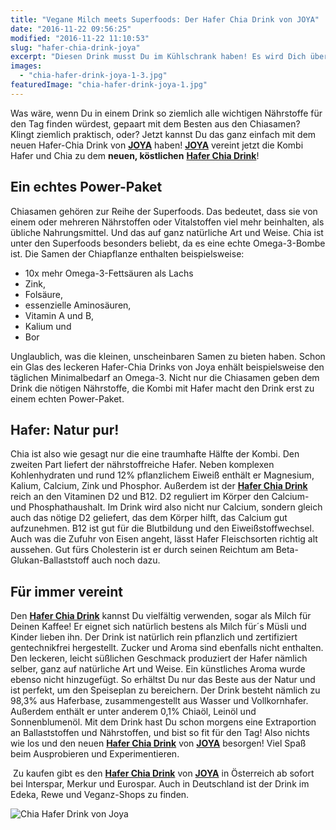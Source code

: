 ```yaml
---
title: "Vegane Milch meets Superfoods: Der Hafer Chia Drink von JOYA"
date: "2016-11-22 09:56:25"
modified: "2016-11-22 11:10:53"
slug: "hafer-chia-drink-joya"
excerpt: "Diesen Drink musst Du im Kühlschrank haben! Es wird Dich überraschen, wie viel in ihm steckt. Aber schau am besten gleich selbst!"
images:
  - "chia-hafer-drink-joya-1-3.jpg"
featuredImage: "chia-hafer-drink-joya-1.jpg"
---
```


Was wäre, wenn Du in einem Drink so ziemlich alle wichtigen Nährstoffe für den Tag finden würdest, gepaart mit dem Besten aus den Chiasamen? Klingt ziemlich praktisch, oder? Jetzt kannst Du das ganz einfach mit dem neuen Hafer-Chia Drink von [**JOYA**](http://joya.info/) haben! **[JOYA](http://joya.info/)** vereint jetzt die Kombi Hafer und Chia zu dem **neuen, köstlichen** **[Hafer Chia Drink](http://joya.info/produkt/hafer-chia-drink/#scrollme)**!

## Ein echtes Power-Paket

Chiasamen gehören zur Reihe der Superfoods. Das bedeutet, dass sie von einem oder mehreren Nährstoffen oder Vitalstoffen viel mehr beinhalten, als übliche Nahrungsmittel. Und das auf ganz natürliche Art und Weise. Chia ist unter den Superfoods besonders beliebt, da es eine echte Omega-3-Bombe ist. Die Samen der Chiapflanze enthalten beispielsweise:

*   10x mehr Omega-3-Fettsäuren als Lachs
*   Zink,
*   Folsäure,
*   essenzielle Aminosäuren,
*   Vitamin A und B,
*   Kalium und
*   Bor

Unglaublich, was die kleinen, unscheinbaren Samen zu bieten haben. Schon ein Glas des leckeren Hafer-Chia Drinks von Joya enhält beispielsweise den täglichen Minimalbedarf an Omega-3. Nicht nur die Chiasamen geben dem Drink die nötigen Nährstoffe, die Kombi mit Hafer macht den Drink erst zu einem echten Power-Paket.

## Hafer: Natur pur!

Chia ist also wie gesagt nur die eine traumhafte Hälfte der Kombi. Den zweiten Part liefert der nährstoffreiche Hafer. Neben komplexen Kohlenhydraten und rund 12% pflanzlichem Eiweiß enthält er Magnesium, Kalium, Calcium, Zink und Phosphor. Außerdem ist der **[Hafer Chia Drink](http://joya.info/produkt/hafer-chia-drink/#scrollme)** reich an den Vitaminen D2 und B12. D2 reguliert im Körper den Calcium- und Phosphathaushalt. Im Drink wird also nicht nur Calcium, sondern gleich auch das nötige D2 geliefert, das dem Körper hilft, das Calcium gut aufzunehmen. B12 ist gut für die Blutbildung und den Eiweißstoffwechsel. Auch was die Zufuhr von Eisen angeht, lässt Hafer Fleischsorten richtig alt aussehen. Gut fürs Cholesterin ist er durch seinen Reichtum am Beta-Glukan-Ballaststoff auch noch dazu.

## Für immer vereint

Den **[Hafer Chia Drink](http://joya.info/produkt/hafer-chia-drink/#scrollme)** kannst Du vielfältig verwenden, sogar als Milch für Deinen Kaffee! Er eignet sich natürlich bestens als Milch für´s Müsli und Kinder lieben ihn. Der Drink ist natürlich rein pflanzlich und zertifiziert gentechnikfrei hergestellt. Zucker und Aroma sind ebenfalls nicht enthalten. Den leckeren, leicht süßlichen Geschmack produziert der Hafer nämlich selber, ganz auf natürliche Art und Weise. Ein künstliches Aroma wurde ebenso nicht hinzugefügt. So erhältst Du nur das Beste aus der Natur und ist perfekt, um den Speiseplan zu bereichern. Der Drink besteht nämlich zu 98,3% aus Haferbase, zusammengestellt aus Wasser und Vollkornhafer. Außerdem enthält er unter anderem 0,1% Chiaöl, Leinöl und Sonnenblumenöl. Mit dem Drink hast Du schon morgens eine Extraportion an Ballaststoffen und Nährstoffen, und bist so fit für den Tag! Also nichts wie los und den neuen **[Hafer Chia Drink](http://joya.info/produkt/hafer-chia-drink/#scrollme)** von [**JOYA**](http://joya.info/) besorgen! Viel Spaß beim Ausprobieren und Experimentieren.

 Zu kaufen gibt es den **[Hafer Chia Drink](http://joya.info/produkt/hafer-chia-drink/#scrollme)** von [**JOYA**](http://joya.info/) in Österreich ab sofort bei Interspar, Merkur und Eurospar. Auch in Deutschland ist der Drink im Edeka, Rewe und Veganz-Shops zu finden.

![Chia Hafer Drink von Joya](https://www.veganblatt.com/i/chia-hafer-drink-joya-1-3.jpg)